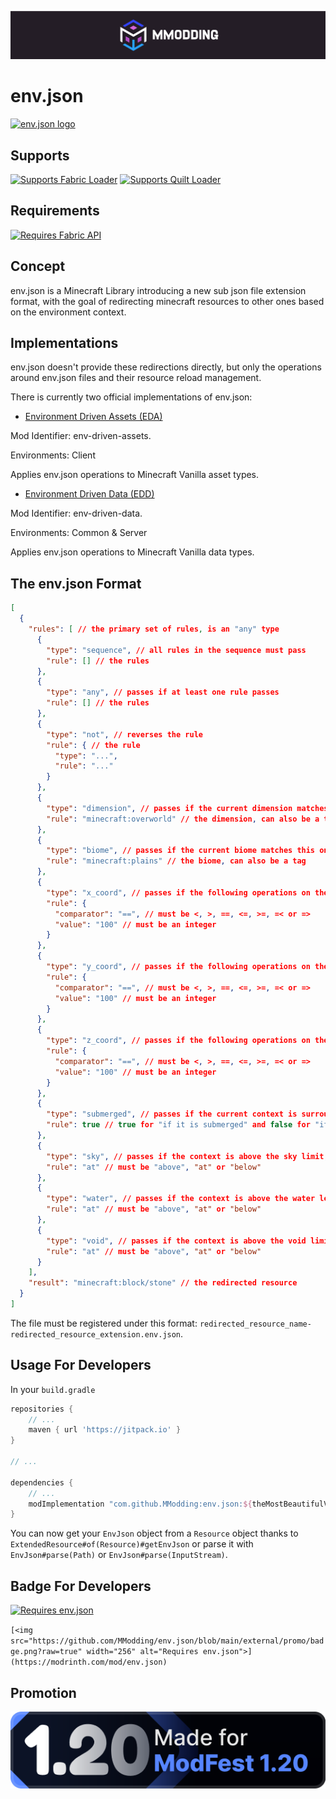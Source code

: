 [![MModding](https://raw.githubusercontent.com/MModding/mmodding.github.io/main/assets/mmodding_dark_banner.png)](https://discord.gg/2Sr83HJpD3)

# env.json

[<img src="https://github.com/MModding/env.json/blob/main/external/promo/logo.png?raw=true" width="256" alt="env.json logo">](https://modrinth.com/mod/env.json)

## Supports

[<img src="https://github.com/JR1811/Boatism/blob/5bdbea79b11428101353c4a67ccd4b3821200a76/extrernal/promo/badges/supported_on_fabric_loader.png?raw=true" width="256" alt="Supports Fabric Loader">](https://fabricmc.net)
[<img src="https://github.com/JR1811/Boatism/blob/5bdbea79b11428101353c4a67ccd4b3821200a76/extrernal/promo/badges/supported_on_quilt_loader.png?raw=true" width="256" alt="Supports Quilt Loader">](https://quiltmc.org)

## Requirements

[<img src="https://github.com/JR1811/Boatism/blob/5bdbea79b11428101353c4a67ccd4b3821200a76/extrernal/promo/badges/requires_fabric_api.png?raw=true" width="256" alt="Requires Fabric API">](https://modrinth.com/mod/fabric-api)

## Concept

env.json is a Minecraft Library introducing a new sub json file extension format, with the goal of 
redirecting minecraft resources to other ones based on the environment context.

## Implementations

env.json doesn't provide these redirections directly, but only the operations around env.json files
and their resource reload management.

There is currently two official implementations of env.json:

- [Environment Driven Assets (EDA)](https://modrinth.com/mod/env-driven-assets)

Mod Identifier: env-driven-assets.

Environments: Client

Applies env.json operations to Minecraft Vanilla asset types.

- [Environment Driven Data (EDD)](https://modrinth.com/mod/env-driven-data)

Mod Identifier: env-driven-data.

Environments: Common & Server

Applies env.json operations to Minecraft Vanilla data types.

## The env.json Format

```json
[
  {
    "rules": [ // the primary set of rules, is an "any" type
      {
        "type": "sequence", // all rules in the sequence must pass
        "rule": [] // the rules
      },
      {
        "type": "any", // passes if at least one rule passes
        "rule": [] // the rules
      },
      {
        "type": "not", // reverses the rule
        "rule": { // the rule
          "type": "...",
          "rule": "..."
        }
      },
      {
        "type": "dimension", // passes if the current dimension matches this one
        "rule": "minecraft:overworld" // the dimension, can also be a tag
      },
      {
        "type": "biome", // passes if the current biome matches this one
        "rule": "minecraft:plains" // the biome, can also be a tag
      },
      {
        "type": "x_coord", // passes if the following operations on the x-axis are valid
        "rule": {
          "comparator": "==", // must be <, >, ==, <=, >=, =< or =>
          "value": "100" // must be an integer
        }
      },
      {
        "type": "y_coord", // passes if the following operations on the y-axis are valid
        "rule": {
          "comparator": "==", // must be <, >, ==, <=, >=, =< or =>
          "value": "100" // must be an integer
        }
      },
      {
        "type": "z_coord", // passes if the following operations on the z-axis are valid
        "rule": {
          "comparator": "==", // must be <, >, ==, <=, >=, =< or =>
          "value": "100" // must be an integer
        }
      },
      {
        "type": "submerged", // passes if the current context is surrounded by water or not
        "rule": true // true for "if it is submerged" and false for "if it is not submerged"
      },
      {
        "type": "sky", // passes if the context is above the sky limit, at or below
        "rule": "at" // must be "above", "at" or "below"
      },
      {
        "type": "water", // passes if the context is above the water level, at or below
        "rule": "at" // must be "above", "at" or "below"
      },
      {
        "type": "void", // passes if the context is above the void limit, at or below
        "rule": "at" // must be "above", "at" or "below"
      }
    ],
    "result": "minecraft:block/stone" // the redirected resource
  }
]
```

The file must be registered under this format: `redirected_resource_name-redirected_resource_extension.env.json`.

## Usage For Developers

In your `build.gradle`
```groovy
repositories {
    // ...
    maven { url 'https://jitpack.io' }
}

// ...

dependencies {
    // ...
    modImplementation "com.github.MModding:env.json:${theMostBeautifulVersionYouCanFind}"
}
```

You can now get your `EnvJson` object from a `Resource` object thanks to `ExtendedResource#of(Resource)#getEnvJson`
or parse it with `EnvJson#parse(Path)` or `EnvJson#parse(InputStream)`.

## Badge For Developers

[<img src="https://github.com/MModding/env.json/blob/main/external/promo/badge.png?raw=true" width="256" alt="Requires env.json">](https://modrinth.com/mod/env.json)

`[<img src="https://github.com/MModding/env.json/blob/main/external/promo/badge.png?raw=true" width="256" alt="Requires env.json">](https://modrinth.com/mod/env.json)`

## Promotion

[<img src="https://raw.githubusercontent.com/ModFest/art/3bf66556e674d670e30f647d6a48c4e1798c21d4/badge/128h/ModFest%201.20%20Badge%20Cozy.png" alt="ModFest 1.20">](https://modfest.net/1.20)
